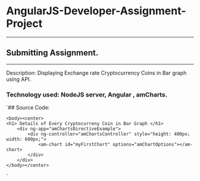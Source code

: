 # AngularJS-Developer-Assignment-Project
***
## Submitting Assignment.
***
Description:
Displaying Exchange rate Cryptocurrency Coins in Bar graph using API. 

### Technology used: NodeJS server, Angular , amCharts.

`## Source Code:

<!DOCTYPE html>
<html>
<script src="https://ajax.googleapis.com/ajax/libs/angularjs/1.6.4/angular.min.js"></script>
<script src="https://cdnjs.cloudflare.com/ajax/libs/amcharts/3.13.0/amcharts.js"></script>
<script src="https://cdnjs.cloudflare.com/ajax/libs/amcharts/3.13.0/serial.js"></script>
<script src="https://cdnjs.cloudflare.com/ajax/libs/amcharts/3.13.0/themes/black.js"></script>	
<script src="https://rawgit.com/ThumbsAlmighty/amCharts-Angular/master/dist/amChartsDirective.js"></script>

<script src="chart.js"></script>
	<body><center>
	<h1> Details of Every Cryptocurreny Coin in Bar Graph </h1>
		<div ng-app="amChartsDirectiveExample">
		    <div ng-controller="amChartsController" style="height: 400px; width: 600px;">
		        <am-chart id="myFirstChart" options="amChartOptions"></am-chart>
		    </div>
		</div>
	</body></center>
</html>
`
